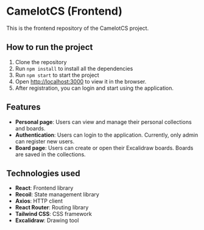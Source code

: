 # CamelotCS (Frontend)

This is the frontend repository of the CamelotCS project. 

## How to run the project

1. Clone the repository
2. Run `npm install` to install all the dependencies
3. Run `npm start` to start the project
4. Open [http://localhost:3000](http://localhost:3000) to view it in the browser.
5. After registration, you can login and start using the application.

## Features

* **Personal page**: Users can view and manage their personal collections and boards.
* **Authentication**: Users can login to the application. Currently, only admin can register new users.
* **Board page**: Users can create or open their Excalidraw boards. Boards are saved in the collections.

## Technologies used

* **React**: Frontend library
* **Recoil**: State management library
* **Axios**: HTTP client
* **React Router**: Routing library
* **Tailwind CSS**: CSS framework
* **Excalidraw**: Drawing tool
